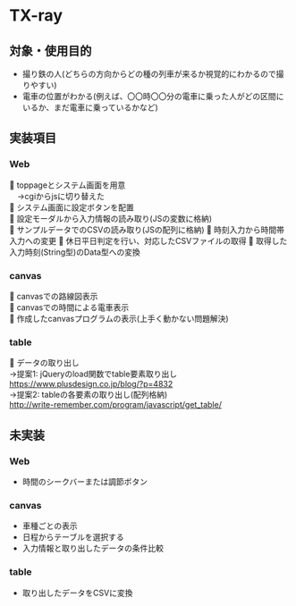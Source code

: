 TX-ray
====
## 対象・使用目的
* 撮り鉄の人(どちらの方向からどの種の列車が来るか視覚的にわかるので撮りやすい)  
* 電車の位置がわかる(例えば、〇〇時〇〇分の電車に乗った人がどの区間にいるか、まだ電車に乗っているかなど)
## 実装項目
### Web
🌸 toppageとシステム画面を用意  
　→cgiからjsに切り替えた  
🌸 システム画面に設定ボタンを配置  
🌸 設定モーダルから入力情報の読み取り(JSの変数に格納)  
🌸 サンプルデータでのCSVの読み取り(JSの配列に格納)
🌸 時刻入力から時間帯入力への変更
🌸 休日平日判定を行い、対応したCSVファイルの取得
🌸 取得した入力時刻(String型)のData型への変換

### canvas
🌸 canvasでの路線図表示  
🌸 canvasでの時間による電車表示  
🌸 作成したcanvasプログラムの表示(上手く動かない問題解決)

### table
🌸 データの取り出し  
→提案1: jQueryのload関数でtable要素取り出し  
https://www.plusdesign.co.jp/blog/?p=4832  
→提案2: tableの各要素の取り出し(配列格納)  
http://write-remember.com/program/javascript/get_table/  
  
## 未実装
### Web
* 時間のシークバーまたは調節ボタン  

### canvas
* 車種ごとの表示  
* 日程からテーブルを選択する  
* 入力情報と取り出したデータの条件比較  

### table
* 取り出したデータをCSVに変換  

